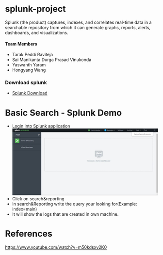 # splunk-project
Splunk (the product) captures, indexes, and correlates real-time data in a searchable repository from which it can generate graphs, reports, alerts, dashboards, and visualizations.
 ####  Team Members
 * Tarak Peddi Raviteja
 * Sai Manikanta Durga Prasad Vinukonda
 * Yaswanth Yaram  
 * Hongyang Wang   

### Download splunk
- [Splunk Download](https://www.splunk.com/en_us/download.html)

# Basic Search - Splunk Demo
 * Login into Splunk application 
![screenshot](https://github.com/VSMDURGAPRASAD/splunk-project/blob/master/1.JPG)   
* Click on search&reporting
* In search&Reporting write the query your looking for(Example: index=main)
* It will show the logs that are created in own machine.
# References

https://www.youtube.com/watch?v=m50kdsxv2K0

